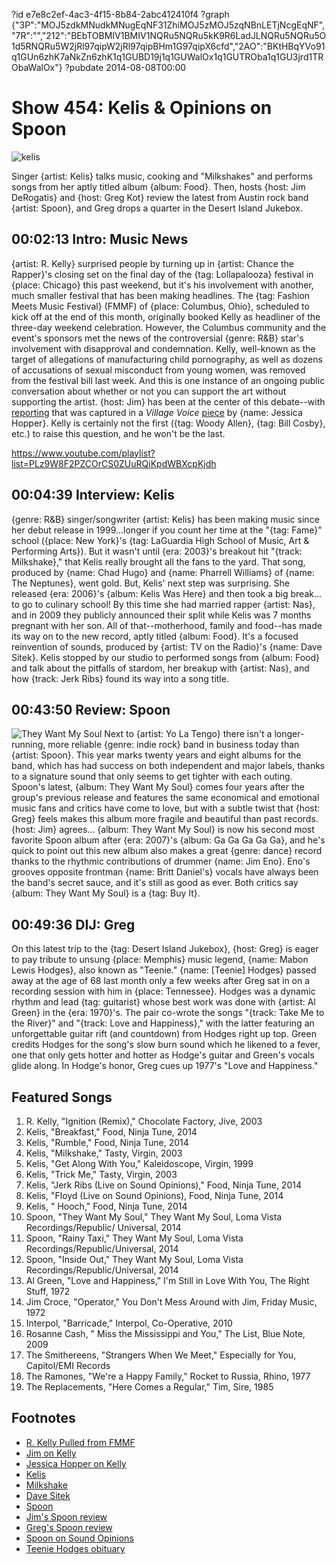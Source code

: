 ?id e7e8c2ef-4ac3-4f15-8b84-2abc412410f4
?graph {"3P":"MOJ5zdkMNudkMNugEqNF31ZhiMOJ5zMOJ5zqNBnLETjNcgEqNF","7R":"","212":"BEbTOBMIV1BMIV1NQRu5NQRu5kK9R6LadJLNQRu5NQRu5O1d5RNQRu5W2jRl97qipW2jRl97qipBHm1G97qipX6cfd","2AO":"BKtHBqYVo91q1GUn6zhK7aNkZn6zhK1q1GUBD19j1q1GUWalOx1q1GUTROba1q1GU3jrd1TRObaWalOx"}
?pubdate 2014-08-08T00:00

# Show 454: Kelis & Opinions on Spoon
![kelis](https://static.soundopinions.org/images/2014/kelis_web2.jpg)

Singer {artist: Kelis} talks music, cooking and "Milkshakes" and performs songs from her aptly titled album {album: Food}. Then, hosts {host: Jim DeRogatis} and {host: Greg Kot} review the latest from Austin rock band {artist: Spoon}, and Greg drops a quarter in the Desert Island Jukebox.

## 00:02:13 Intro: Music News
{artist: R. Kelly} surprised people by turning up in {artist: Chance the Rapper}'s closing set on the final day of the {tag: Lollapalooza} festival in {place: Chicago} this past weekend, but it's his involvement with another, much smaller festival that has been making headlines. The {tag: Fashion Meets Music Festival} (FMMF) of {place: Columbus, Ohio}, scheduled to kick off at the end of this month, originally booked Kelly as headliner of the three-day weekend celebration. However, the Columbus community and the event's sponsors met the news of the controversial {genre: R&B} star's involvement with disapproval and condemnation.  Kelly, well-known as the target of allegations of manufacturing child pornography, as well as dozens of accusations of sexual misconduct from young women, was removed from the festival bill last week. And this is one instance of an ongoing public conversation about whether or not you can support the art without supporting the artist. {host: Jim} has been at the center of this debate--with [reporting](http://www.wbez.org/blogs/jim-derogatis/2013-07/kelly-conversations-more-questions-answers-about-r-kelly-headlining) that was captured in a *Village Voice* [piece](http://blogs.villagevoice.com/music/2013/12/read_the_stomac.php) by {name: Jessica Hopper}.  Kelly is certainly not the first ({tag: Woody Allen}, {tag: Bill Cosby}, etc.) to raise this question, and he won't be the last. 

https://www.youtube.com/playlist?list=PLz9W8F2PZCOrCS0ZUuRQiKpdWBXcpKjdh

## 00:04:39 Interview: Kelis
{genre: R&B} singer/songwriter {artist: Kelis} has been making music since her debut release in 1999…longer if you count her time at the "{tag: Fame}" school ({place: New York}'s {tag: LaGuardia High School of Music, Art & Performing Arts}). But it wasn't until {era: 2003}'s breakout hit "{track: Milkshake}," that Kelis really brought all the fans to the yard. That song, produced by {name: Chad Hugo} and {name: Pharrell Williams} of {name: The Neptunes}, went gold. But, Kelis' next step was surprising. She released {era: 2006}'s {album: Kelis Was Here} and then took a big break…to go to culinary school! By this time she had married rapper {artist: Nas}, and in 2009 they publicly announced their split while Kelis was 7 months pregnant with her son. All of that--motherhood, family and food--has made its way on to the new record, aptly titled {album: Food}. It's a focused reinvention of sounds, produced by {artist: TV on the Radio}'s {name: Dave Sitek}. Kelis stopped by our studio to performed songs from {album: Food} and talk about the pitfalls of stardom, her breakup with {artist: Nas}, and how {track: Jerk Ribs} found its way into a song title.


## 00:43:50 Review: Spoon
![They Want My Soul](https://static.soundopinions.org/assets/454/2120.jpg)
Next to {artist: Yo La Tengo} there isn't a longer-running, more reliable {genre: indie rock} band in business today than {artist: Spoon}. This year marks twenty years and eight albums for the band, which has had success on both independent and major labels, thanks to a signature sound that only seems to get tighter with each outing. Spoon's latest, {album: They Want My Soul} comes four years after the group's previous release and features the same economical and emotional music fans and critics have come to love, but with a subtle twist that {host: Greg} feels makes this album more fragile and beautiful than past records. {host: Jim} agrees... {album: They Want My Soul} is now his second most favorite Spoon album after {era: 2007}'s {album: Ga Ga Ga Ga Ga}, and he's quick to point out this new album also makes a great {genre: dance} record thanks to the rhythmic contributions of drummer {name: Jim Eno}. Eno's grooves opposite frontman {name: Britt Daniel's} vocals have always been the band's secret sauce, and it's still as good as ever. Both critics say {album: They Want My Soul} is a {tag: Buy It}.   


## 00:49:36 DIJ: Greg
On this latest trip to the {tag: Desert Island Jukebox}, {host: Greg} is eager to pay tribute to unsung {place: Memphis} music legend, {name: Mabon Lewis Hodges}, also known as "Teenie." {name: [Teenie] Hodges} passed away at the age of 68 last month only a few weeks after Greg sat in on a recording session with him in {place: Tennessee}. Hodges was a dynamic rhythm and lead {tag: guitarist} whose best work was done with {artist: Al Green} in the {era: 1970}'s. The pair co-wrote the songs "{track: Take Me to the River}" and "{track: Love and Happiness}," with the latter featuring an unforgettable guitar rift (and countdown) from Hodges right up top. Green credits Hodges for the song's slow burn sound which he likened to a fever, one that only gets hotter and hotter as Hodge's guitar and Green's vocals glide along. In Hodge's honor, Greg cues up 1977's "Love and Happiness."


## Featured Songs
1. R. Kelly, "Ignition (Remix)," Chocolate Factory, Jive, 2003
1. Kelis, "Breakfast," Food, Ninja Tune, 2014 
1. Kelis, "Rumble," Food, Ninja Tune, 2014 
1. Kelis, "Milkshake," Tasty, Virgin, 2003  
1. Kelis, "Get Along With You," Kaleidoscope, Virgin, 1999 
1. Kelis, "Trick Me," Tasty, Virgin, 2003 
1. Kelis, "Jerk Ribs (Live on Sound Opinions)," Food, Ninja Tune, 2014 
1. Kelis, "Floyd (Live on Sound Opinions), Food, Ninja Tune, 2014 
1. Kelis, " Hooch," Food, Ninja Tune, 2014 
1. Spoon, "They Want My Soul," They Want My Soul, Loma Vista Recordings/Republic/ Universal, 2014 
1. Spoon, "Rainy Taxi," They Want My Soul, Loma Vista Recordings/Republic/Universal, 2014 
1. Spoon, "Inside Out," They Want My Soul, Loma Vista Recordings/Republic/Universal, 2014 
1. Al Green, "Love and Happiness," I'm Still in Love With You, The Right Stuff, 1972 
1. Jim Croce, "Operator," You Don't Mess Around with Jim, Friday Music, 1972 
1. Interpol, "Barricade," Interpol, Co-Operative, 2010  
1. Rosanne Cash, " Miss the Mississippi and You," The List, Blue Note, 2009 
1. The Smithereens, "Strangers When We Meet," Especially for You, Capitol/EMI Records 
1. The Ramones, "We're a Happy Family," Rocket to Russia, Rhino, 1977 
1. The Replacements, "Here Comes a Regular," Tim, Sire, 1985 


## Footnotes
- [R. Kelly Pulled from FMMF](http://www.columbusalive.com/content/blogs/thelatest/2014/07/r-kelly-fmmf-part-ways.html)
- [Jim on Kelly](http://www.wbez.org/blogs/jim-derogatis/2014-07/columbus-musicians-and-fans-balk-r-kelly-festival-headliner-110543)
- [Jessica Hopper on Kelly](http://blogs.villagevoice.com/music/2013/12/read_the_stomac.php)
- [Kelis](http://www.iamkelis.com/)
- [Milkshake](https://www.youtube.com/watch?v=pGL2rytTraA)
- [Dave Sitek](http://en.wikipedia.org/wiki/Dave_Sitek)
- [Spoon](http://www.spoontheband.com/)
- [Jim's Spoon review](http://www.wbez.org/blogs/jim-derogatis/2014-08/spoon-has-soul-spare-110608)
- [Greg's Spoon review](http://www.chicagotribune.com/entertainment/music/kot/ct-spoon-album-review-20140804-column.html)
- [Spoon on Sound Opinions](http://www.soundopinions.org/show/102)
- [Teenie Hodges obituary](http://www.rollingstone.com/music/news/teenie-hodges-songwriter-and-guitarist-for-al-green-dead-at-68-20140624)
